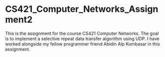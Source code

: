 # CS421_Computer_Networks_Assignment2
This is the assignment for the course CS421 Computer Networks. The goal is to implement a selective repeat data transfer algorithm using UDP. I have worked alongside my fellow programmer friend Abidin Alp Kumbasar in this assignment.
